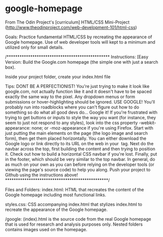 # google-homepage

From The Odin Project's [curriculum]
HTML/CSS Mini-Project (http://www.theodinproject.com/web-development-101/html-css)

Goals: 
Practice fundamental HTML/CSS by recreating the appearance of Google homepage.  Use of web developer tools will kept to a minimum and utilized only for small details.  

/************************************************
Instructions: 
[Easy Version: Build the Google.com homepage
(the simple one with just a search box).

Inside your project folder, create your index.html file

Tips:
DONT BE A PERFECTIONIST! You're just trying to make it look like google.com, not actually function like it and it doesn't have to be spaced exactly the same way to the pixel. Any dropdown menus or form submissions or hover-highlighting should be ignored.
USE GOOGLE! You'll probably run into roadblocks where you can't figure out how to do something so do what all good devs do... Google it!
If you're frustrated with trying to get buttons or inputs to style the way you want (for instance, they seem to just not respond to any styles), look into the css property -webkit-appearance: none; or -moz-appearance if you're using Firefox.
Start with just putting the main elements on the page (the logo image and search form), then get them placed horizontally. You can either download the Google logo or link directly to its URL on the web in your <img> tag.
Next do the navbar across the top, first building the content and then trying to position it. Check out how to build a horizontal CSS navbar if you're lost.
Finally, put in the footer, which should be very similar to the top navbar.
In general, do as much on your own as you can before relying on the developer tools (or viewing the page's source code) to help you along.
Push your project to Github using the instructions above!
************************************************/

Files and Folders: 
index.html: 
HTML that recreates the content of the Google homepage including most functional links. 

styles.css: 
CSS accompanying index.html that stylizes index.html to recreate the appearance of the Google homepage.  

/google: 
(index).html is the source code from the real Google homepage that is used for research and analysis purposes only.  Nested folders contains images used on the homepage.  

